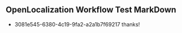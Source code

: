 ## OpenLocalization Workflow Test MarkDown
* 3081e545-6380-4c19-9fa2-a2a1b7f69217 thanks!

<!--HONumber=Jul16_HO4-->


